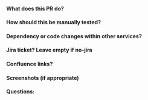 #### What does this PR do?

#### How should this be manually tested?

#### Dependency or code changes within other services?

#### Jira ticket? Leave empty if no-jira

#### Confluence links?

#### Screenshots (if appropriate)

#### Questions:
